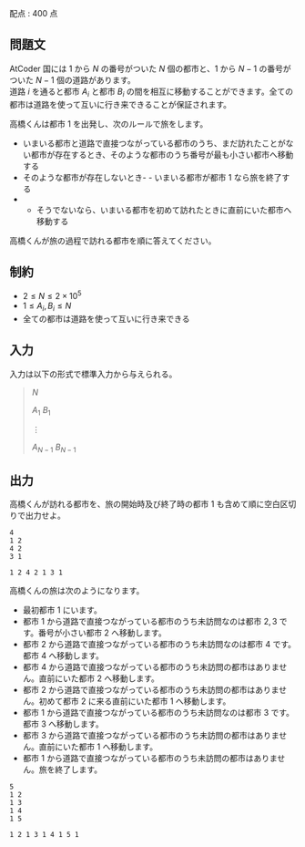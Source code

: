 配点 : $400$ 点

## 問題文

AtCoder 国には $1$ から $N$ の番号がついた $N$ 個の都市と、$1$ から $N-1$ の番号がついた $N-1$ 個の道路があります。<br>
道路 $i$ を通ると都市 $A_i$ と都市 $B_i$ の間を相互に移動することができます。全ての都市は道路を使って互いに行き来できることが保証されます。

高橋くんは都市 $1$ を出発し、次のルールで旅をします。

- いまいる都市と道路で直接つながっている都市のうち、まだ訪れたことがない都市が存在するとき、そのような都市のうち番号が最も小さい都市へ移動する
- そのような都市が存在しないとき-   - いまいる都市が都市 $1$ なら旅を終了する
-   - そうでないなら、いまいる都市を初めて訪れたときに直前にいた都市へ移動する

高橋くんが旅の過程で訪れる都市を順に答えてください。

## 制約

- $2 \leq N \leq 2\times 10^5$
- $1\leq A_i,B_i \leq N$
- 全ての都市は道路を使って互いに行き来できる

## 入力

入力は以下の形式で標準入力から与えられる。

> $N$
> 
> $A_1$ $B_1$
> 
> $\vdots$
> 
> $A_{N-1}$ $B_{N-1}$

## 出力

高橋くんが訪れる都市を、旅の開始時及び終了時の都市 $1$ も含めて順に空白区切りで出力せよ。

```input1
4
1 2
4 2
3 1
```

```output1
1 2 4 2 1 3 1
```

高橋くんの旅は次のようになります。

- 最初都市 $1$ にいます。
- 都市 $1$ から道路で直接つながっている都市のうち未訪問なのは都市 $2,3$ です。番号が小さい都市 $2$ へ移動します。
- 都市 $2$ から道路で直接つながっている都市のうち未訪問なのは都市 $4$ です。都市 $4$ へ移動します。
- 都市 $4$ から道路で直接つながっている都市のうち未訪問の都市はありません。直前にいた都市 $2$ へ移動します。
- 都市 $2$ から道路で直接つながっている都市のうち未訪問の都市はありません。初めて都市 $2$ に来る直前にいた都市 $1$ へ移動します。
- 都市 $1$ から道路で直接つながっている都市のうち未訪問なのは都市 $3$ です。都市 $3$ へ移動します。
- 都市 $3$ から道路で直接つながっている都市のうち未訪問の都市はありません。直前にいた都市 $1$ へ移動します。
- 都市 $1$ から道路で直接つながっている都市のうち未訪問の都市はありません。旅を終了します。

```input2
5
1 2
1 3
1 4
1 5
```

```output2
1 2 1 3 1 4 1 5 1
```